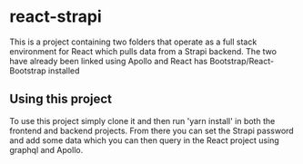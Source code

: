 # react-strapi
This is a project containing two folders that operate as a full stack environment for React which pulls data from a Strapi backend. The two have already been linked using Apollo and React has Bootstrap/React-Bootstrap installed

## Using this project
To use this project simply clone it and then run 'yarn install' in both the frontend and backend projects. From there you can set the Strapi password and add some data which you can then query in the React project using graphql and Apollo.
